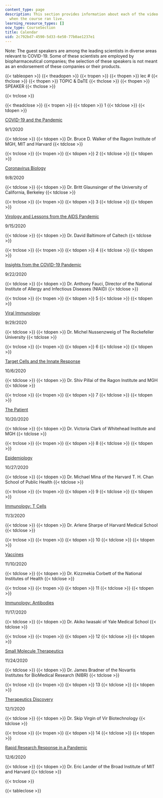 ```yaml
---
content_type: page
description: This section provides information about each of the video webinars offered
  when the course ran live.
learning_resource_types: []
ocw_type: CourseSection
title: Calendar
uid: 2c792bd7-4590-5d33-6e50-77b0ae1237e1
---
```


Note: The guest speakers are among the leading scientists in diverse areas relevant to COVID-19. Some of these scientists are employed by biopharmaceutical companies; the selection of these speakers is not meant as an endorsement of these companies or their products. 

{{< tableopen >}}
{{< theadopen >}}
{{< tropen >}}
{{< thopen >}}
lec #
{{< thclose >}}
{{< thopen >}}
TOPIC & DaTE
{{< thclose >}}
{{< thopen >}}
SPEAKER
{{< thclose >}}

{{< trclose >}}

{{< theadclose >}}
{{< tropen >}}
{{< tdopen >}}
1
{{< tdclose >}}
{{< tdopen >}}


[COVID-19 and the Pandemic](https://www.youtube.com/watch?v=XbIfFY_fJ_s&feature=emb_imp_woyt)

9/1/2020


{{< tdclose >}}
{{< tdopen >}}
Dr. Bruce D. Walker of the Ragon Institute of MGH, MIT and Harvard
{{< tdclose >}}

{{< trclose >}}
{{< tropen >}}
{{< tdopen >}}
2
{{< tdclose >}}
{{< tdopen >}}


[Coronavirus Biology](https://www.youtube.com/watch?v=r2mOU2qOCYs&feature=emb_imp_woyt)

9/8/2020


{{< tdclose >}}
{{< tdopen >}}
Dr. Britt Glaunsinger ﻿of the University of California, Berkeley 
{{< tdclose >}}

{{< trclose >}}
{{< tropen >}}
{{< tdopen >}}
3
{{< tdclose >}}
{{< tdopen >}}


[Virology and Lessons from the AIDS Pandemic](https://www.youtube.com/watch?v=0tfYTx5C4Es&feature=emb_imp_woyt)

9/15/2020


{{< tdclose >}}
{{< tdopen >}}
Dr. David Baltimore of Caltech
{{< tdclose >}}

{{< trclose >}}
{{< tropen >}}
{{< tdopen >}}
4
{{< tdclose >}}
{{< tdopen >}}


[Insights from the COVID-19 Pandemic](https://www.youtube.com/watch?v=J38QN1vnSO0&feature=emb_imp_woyt)

9/22/2020


{{< tdclose >}}
{{< tdopen >}}
Dr. Anthony Fauci, Director of the National Institute of Allergy and Infectious Diseases (NIAID)
{{< tdclose >}}

{{< trclose >}}
{{< tropen >}}
{{< tdopen >}}
5
{{< tdclose >}}
{{< tdopen >}}


[Viral Immunology](https://www.youtube.com/watch?v=2xdOHvADDdI&feature=emb_imp_woyt)

9/29/2020


{{< tdclose >}}
{{< tdopen >}}
Dr. Michel Nussenzweig of The Rockefeller University
{{< tdclose >}}

{{< trclose >}}
{{< tropen >}}
{{< tdopen >}}
6
{{< tdclose >}}
{{< tdopen >}}


[Target Cells and the Innate Response](https://www.youtube.com/watch?v=2mL_cOckhzg&feature=emb_imp_woyt)

10/6/2020


{{< tdclose >}}
{{< tdopen >}}
Dr. Shiv Pillai of the Ragon Institute and MGH
{{< tdclose >}}

{{< trclose >}}
{{< tropen >}}
{{< tdopen >}}
7
{{< tdclose >}}
{{< tdopen >}}


[The Patient](https://www.youtube.com/watch?v=SUMOipm3kAg&feature=emb_imp_woyt)

10/20/2020


{{< tdclose >}}
{{< tdopen >}}
Dr. Victoria Clark of Whitehead Institute and MGH
{{< tdclose >}}

{{< trclose >}}
{{< tropen >}}
{{< tdopen >}}
8
{{< tdclose >}}
{{< tdopen >}}


[Epidemiology](https://www.youtube.com/watch?v=tAHIAd2Cvmo&feature=emb_imp_woyt)

10/27/2020


{{< tdclose >}}
{{< tdopen >}}
Dr. Michael Mina of the Harvard T. H. Chan School of Public Health
{{< tdclose >}}

{{< trclose >}}
{{< tropen >}}
{{< tdopen >}}
9
{{< tdclose >}}
{{< tdopen >}}


[Immunology: T Cells](https://www.youtube.com/watch?v=1FVAFy6qruY&feature=emb_imp_woyt)

11/3/2020


{{< tdclose >}}
{{< tdopen >}}
Dr. Arlene Sharpe of Harvard Medical School
{{< tdclose >}}

{{< trclose >}}
{{< tropen >}}
{{< tdopen >}}
10
{{< tdclose >}}
{{< tdopen >}}


[Vaccines](https://www.youtube.com/watch?v=xpqfdr9FPWM&feature=emb_imp_woyt)

11/10/2020


{{< tdclose >}}
{{< tdopen >}}
Dr. Kizzmekia Corbett of the National Institutes of Health
{{< tdclose >}}

{{< trclose >}}
{{< tropen >}}
{{< tdopen >}}
11
{{< tdclose >}}
{{< tdopen >}}


[Immunology: Antibodies](https://www.youtube.com/watch?v=UXEEonb7MGM&feature=emb_imp_woyt)

11/17/2020


{{< tdclose >}}
{{< tdopen >}}
Dr. Akiko Iwasaki of Yale Medical School
{{< tdclose >}}

{{< trclose >}}
{{< tropen >}}
{{< tdopen >}}
12
{{< tdclose >}}
{{< tdopen >}}


[Small Molecule Therapeutics](https://www.youtube.com/watch?v=2B0BXowfnzo&feature=emb_imp_woyt)

11/24/2020


{{< tdclose >}}
{{< tdopen >}}
Dr. James Bradner of the Novartis Institutes for BioMedical Research (NIBR)
{{< tdclose >}}

{{< trclose >}}
{{< tropen >}}
{{< tdopen >}}
13
{{< tdclose >}}
{{< tdopen >}}


[Therapeutics Discovery](https://www.youtube.com/watch?v=f0110oTQZD8&feature=emb_imp_woyt)

12/1/2020


{{< tdclose >}}
{{< tdopen >}}
Dr. Skip Virgin of Vir Biotechnology
{{< tdclose >}}

{{< trclose >}}
{{< tropen >}}
{{< tdopen >}}
14
{{< tdclose >}}
{{< tdopen >}}


[Rapid Research Response in a Pandemic](https://www.youtube.com/watch?v=HLkuchTScn8&feature=emb_imp_woyt)

12/6/2020


{{< tdclose >}}
{{< tdopen >}}
Dr. Eric Lander of the Broad Institute of MIT and Harvard
{{< tdclose >}}

{{< trclose >}}

{{< tableclose >}}